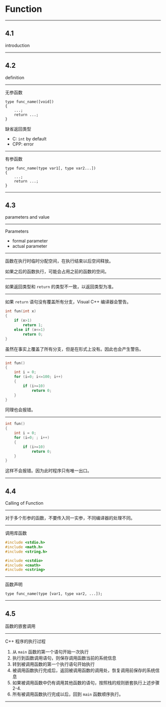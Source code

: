 # Function

---

## 4.1

introduction

---

## 4.2

definition

---

无参函数

```
type func_name([void])
{
    ...;
    return ...;
}
```

缺省返回类型

- C: ``int`` by default
- CPP: error

---

有参函数

```
type func_name(type var1[, type var2...])
{
    ...;
    return ...;
}
```

---

## 4.3

parameters and value

---

Parameters

- formal parameter
- actual parameter

---

函数在执行时临时分配空间，在执行结束以后空间释放。

如果之后的函数执行，可能会占用之前的函数的空间。

---

如果返回类型和 ``return`` 的类型不一致，以返回类型为准。

---

如果 ``return`` 语句没有覆盖所有分支，Visual C++ 编译器会警告。

```cpp
int fun(int x)
{
    if (x>1)
        return 1;
    else if (x<=1)
        return 0;
}
```

虽然在事实上覆盖了所有分支，但是在形式上没有。因此也会产生警告。

---

```cpp
int fun()
{
    int i = 0;
    for (i=0; i<=100; i++)
    {
        if (i>=10)
            return 0;
    }
}
```

同理也会报错。

---

```cpp
int fun()
{
    int i = 0;
    for (i=0; ; i++)
    {
        if (i>=10)
            return 0;
    }
}
```

这样不会报错。因为此时程序只有唯一出口。

---

## 4.4

Calling of Function

---

对于多个形参的函数，不要传入同一实参，不同编译器的处理不同。

---

调用库函数

```c
#include <stdio.h>
#include <math.h>
#include <string.h>
```

```cpp
#include <cstdio>
#include <cmath>
#include <cstring>
```

---

函数声明

```
type func_name(type [var1, type var2, ...]);
```

---

## 4.5

函数的嵌套调用

---

C++ 程序的执行过程

1. 从 ``main`` 函数的第一个语句开始一次执行
2. 执行到函数调用语句，则保存调用函数当前的系统信息
3. 转到被调用函数的第一个执行语句开始执行
4. 被调用函数执行完成后，返回被调用函数的调用处，恢复调用前保存的系统信息
5. 如果被调用函数中仍有调用其他函数的语句，按照栈的规则嵌套执行上述步骤 2-4.
6. 所有被调用函数执行完成以后，回到 ``main`` 函数顺序执行。

---

